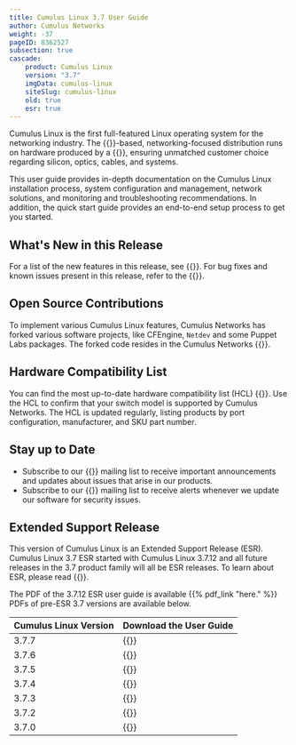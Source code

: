 ```yaml
---
title: Cumulus Linux 3.7 User Guide
author: Cumulus Networks
weight: -37
pageID: 8362527
subsection: true
cascade:
    product: Cumulus Linux
    version: "3.7"
    imgData: cumulus-linux
    siteSlug: cumulus-linux
    old: true
    esr: true
---
```


Cumulus Linux is the first full-featured Linux operating system for the networking industry. The {{<exlink url="https://www.debian.org/releases/jessie/" text="Debian Jessie" >}}-based, networking-focused distribution runs on hardware produced by a {{<exlink url="https://cumulusnetworks.com/hcl/" text="broad partner ecosystem" >}}, ensuring unmatched customer choice regarding silicon, optics, cables, and systems.

This user guide provides in-depth documentation on the Cumulus Linux installation process, system configuration and management, network solutions, and monitoring and troubleshooting recommendations. In addition, the quick start guide provides an end-to-end setup process to get you started.

## What's New in this Release

For a list of the new features in this release, see {{<link url="Whats-New" text="What's New">}}. For bug fixes and known issues present in this release, refer to the {{<link url="Cumulus-Linux-3.7-Release-Notes" text="Cumulus Linux 3.7 Release Notes">}}.

## Open Source Contributions

To implement various Cumulus Linux features, Cumulus Networks has forked various software projects, like CFEngine, `Netdev` and some Puppet Labs packages. The forked code resides in the Cumulus Networks {{<exlink url="https://github.com/CumulusNetworks" text="GitHub repository" >}}.

<!-- Cumulus Networks has also developed and released new applications as
open source. The list of open source projects is on the
{{ /* link title="Cumulus Linux 3.7 Open Source Packages" text="open source software" */}} page.-->

## Hardware Compatibility List

You can find the most up-to-date hardware compatibility list (HCL)
{{<exlink url="https://cumulusnetworks.com/hcl/" text="here" >}}. Use the HCL to confirm that
your switch model is supported by Cumulus Networks. The HCL is updated
regularly, listing products by port configuration, manufacturer, and SKU
part number.

## Stay up to Date

- Subscribe to our {{<exlink url="https://lists.cumulusnetworks.com/listinfo/cumulus-product-bulletin" text="product bulletin" >}} mailing list to receive important announcements and updates about issues that arise in our products.
- Subscribe to our {{<exlink url="https://lists.cumulusnetworks.com/listinfo/cumulus-security-announce" text="security announcement" >}} mailing list to receive alerts whenever we update our software for security issues.

## Extended Support Release

This version of Cumulus Linux is an Extended Support Release (ESR). Cumulus Linux 3.7 ESR started with Cumulus Linux 3.7.12 and all future releases in the 3.7 product family will all be ESR releases. To learn about ESR, please read {{<exlink url="https://docs.cumulusnetworks.com/knowledge-base/Support/Support-Offerings/Cumulus-Linux-Release-Versioning-and-Support-Policy/" text="this article">}}.

The PDF of the 3.7.12 ESR user guide is available {{% pdf_link "here." %}} PDFs of pre-ESR 3.7 versions are available below.

| Cumulus Linux Version | Download the User Guide     |
| --------------------- | --------------------------- |
| 3.7.7                 | {{<exlink url="https://drive.google.com/file/d/1EspnJCZXOa3QO2cRJV-qbPWMumKZBtKC/view?usp=sharing" text="3.7.7 PDF" >}} |
| 3.7.6                 | {{<exlink url="https://drive.google.com/file/d/1kbtD3xWh0PTj3i9tiOhYnCGAAQZ159qZ/view?usp=sharing" text="3.7.6 PDF" >}} |
| 3.7.5                 | {{<exlink url="https://drive.google.com/file/d/16TSphHeKpVhsE80DZQJbpExqMGcScDB1/view?usp=sharing" text="3.7.5 PDF" >}} |
| 3.7.4                 | {{<exlink url="https://drive.google.com/file/d/1AWaamaEO7NhwcwZRaxQgWRWrKQyq8hjM/view?usp=sharing" text="3.7.4 PDF" >}} |
| 3.7.3                 | {{<exlink url="https://drive.google.com/file/d/1xK7qWGZsj688opVmVsstb45XN3qKTXgc/view?usp=sharing" text="3.7.3 PDF" >}} |
| 3.7.2                 | {{<exlink url="https://drive.google.com/file/d/1WChlCxlwJVJ7T2l6l2Mve3M5O4jfYSYo/view?usp=sharing" text="3.7.2 PDF" >}} |
| 3.7.0                 | {{<exlink url="https://drive.google.com/file/d/1iUt4m8NaoejBFHWxboCB5O7DY7n7uLHo/view?usp=sharing" text="3.7.0 PDF" >}} |
